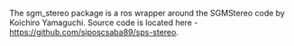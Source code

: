 The sgm_stereo package is a ros wrapper around the SGMStereo code by Koichiro Yamaguchi. 
Source code is located here - https://github.com/siposcsaba89/sps-stereo. 
